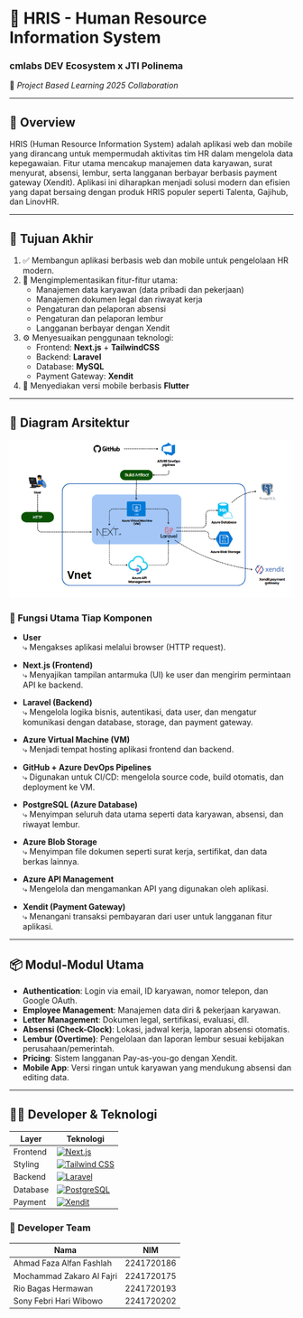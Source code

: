 # 📘 HRIS - Human Resource Information System  
### cmlabs DEV Ecosystem x JTI Polinema  
🚀 *Project Based Learning 2025 Collaboration*

---

## 🧾 Overview

HRIS (Human Resource Information System) adalah aplikasi web dan mobile yang dirancang untuk mempermudah aktivitas tim HR dalam mengelola data kepegawaian. Fitur utama mencakup manajemen data karyawan, surat menyurat, absensi, lembur, serta langganan berbayar berbasis payment gateway (Xendit). Aplikasi ini diharapkan menjadi solusi modern dan efisien yang dapat bersaing dengan produk HRIS populer seperti Talenta, Gajihub, dan LinovHR.

---

## 🎯 Tujuan Akhir

1. ✅ Membangun aplikasi berbasis web dan mobile untuk pengelolaan HR modern.
2. 🧩 Mengimplementasikan fitur-fitur utama:
   - Manajemen data karyawan (data pribadi dan pekerjaan)
   - Manajemen dokumen legal dan riwayat kerja
   - Pengaturan dan pelaporan absensi
   - Pengaturan dan pelaporan lembur
   - Langganan berbayar dengan Xendit
3. ⚙️ Menyesuaikan penggunaan teknologi:
   - Frontend: **Next.js** + **TailwindCSS**
   - Backend: **Laravel**
   - Database: **MySQL**
   - Payment Gateway: **Xendit**
4. 📱 Menyediakan versi mobile berbasis **Flutter**

---

## 🧱 Diagram Arsitektur

![alt text](public/image/diagram.png)

### 🧩 Fungsi Utama Tiap Komponen

- **User**  
  ⤷ Mengakses aplikasi melalui browser (HTTP request).

- **Next.js (Frontend)**  
  ⤷ Menyajikan tampilan antarmuka (UI) ke user dan mengirim permintaan API ke backend.

- **Laravel (Backend)**  
  ⤷ Mengelola logika bisnis, autentikasi, data user, dan mengatur komunikasi dengan database, storage, dan payment gateway.

- **Azure Virtual Machine (VM)**  
  ⤷ Menjadi tempat hosting aplikasi frontend dan backend.

- **GitHub + Azure DevOps Pipelines**  
  ⤷ Digunakan untuk CI/CD: mengelola source code, build otomatis, dan deployment ke VM.

- **PostgreSQL (Azure Database)**  
  ⤷ Menyimpan seluruh data utama seperti data karyawan, absensi, dan riwayat lembur.

- **Azure Blob Storage**  
  ⤷ Menyimpan file dokumen seperti surat kerja, sertifikat, dan data berkas lainnya.

- **Azure API Management**  
  ⤷ Mengelola dan mengamankan API yang digunakan oleh aplikasi.

- **Xendit (Payment Gateway)**  
  ⤷ Menangani transaksi pembayaran dari user untuk langganan fitur aplikasi.

---

## 📦 Modul-Modul Utama

- **Authentication**: Login via email, ID karyawan, nomor telepon, dan Google OAuth.
- **Employee Management**: Manajemen data diri & pekerjaan karyawan.
- **Letter Management**: Dokumen legal, sertifikasi, evaluasi, dll.
- **Absensi (Check-Clock)**: Lokasi, jadwal kerja, laporan absensi otomatis.
- **Lembur (Overtime)**: Pengelolaan dan laporan lembur sesuai kebijakan perusahaan/pemerintah.
- **Pricing**: Sistem langganan Pay-as-you-go dengan Xendit.
- **Mobile App**: Versi ringan untuk karyawan yang mendukung absensi dan editing data.
---

## 🧑‍💻 Developer & Teknologi

| Layer       | Teknologi                                |
|-------------|-------------------------------------------|
| Frontend    | [![Next.js](https://img.shields.io/badge/-Next.js-000?logo=next.js&logoColor=white)](https://nextjs.org) |
| Styling     | [![Tailwind CSS](https://img.shields.io/badge/-Tailwind%20CSS-38B2AC?logo=tailwind-css&logoColor=white)](https://tailwindcss.com) |
| Backend     | [![Laravel](https://img.shields.io/badge/-Laravel-F55247?logo=laravel&logoColor=white)](https://laravel.com) |
| Database    | [![PostgreSQL](https://img.shields.io/badge/-PostgreSQL-4169E1?logo=postgresql&logoColor=white)](https://www.postgresql.org) |
| Payment     | [![Xendit](https://img.shields.io/badge/-Xendit-5C2D91?logo=paypal&logoColor=white)](https://www.xendit.co) |

### 👥 Developer Team
| Nama                            | NIM           |
|---------------------------------|---------------|
| Ahmad Faza Alfan Fashlah       | 2241720186    |
| Mochammad Zakaro Al Fajri     | 2241720175    |
| Rio Bagas Hermawan       | 2241720193    |
| Sony Febri Hari Wibowo   | 2241720202    |